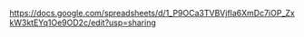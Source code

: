 https://docs.google.com/spreadsheets/d/1_P9OCa3TVBVjfla6XmDc7iOP_ZxkW3ktEYq1Oe9OD2c/edit?usp=sharing
